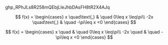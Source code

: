 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

$$ f(x) =
  \begin{cases}
    x  \quad\text{,}       & \quad 0\leq x \leq\pi\\
    -2x  \quad\text{,}       & \quad -\pi\leq x <0
  \end{cases}
$$

$$ f(x) =
\begin{cases}
x \quad & \quad 0\leq x \leq\pi\\
-2x \quad & \quad -\pi\leq x <0
\end{cases}
$$
